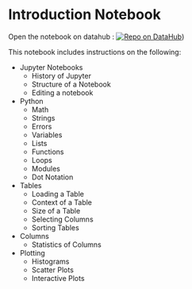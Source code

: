 # Introduction Notebook

Open the notebook on datahub : [![Repo on DataHub](https://img.shields.io/badge/Launch-UCB%20Datahub-blue.svg)](https://datahub.berkeley.edu/hub/user-redirect/git-pull?repo=https%3A%2F%2Fgithub.com%2Fds-modules%2FIB-C32&urlpath=tree%2FIB-C32%2Fintro%2Fintro.ipynb&branch=main))

This notebook includes instructions on the following:

- Jupyter Notebooks
    - History of Jupyter
    - Structure of a Notebook
    - Editing a notebook
- Python 
    - Math
    - Strings
    - Errors
    - Variables
    - Lists
    - Functions
    - Loops
    - Modules
    - Dot Notation
- Tables
    - Loading a Table
    - Context of a Table
    - Size of a Table
    - Selecting Columns
    - Sorting Tables
- Columns
    - Statistics of Columns
- Plotting
    - Histograms
    - Scatter Plots
    - Interactive Plots
